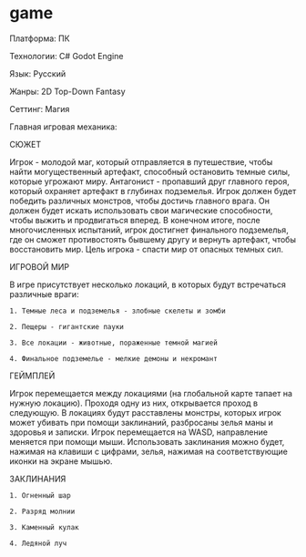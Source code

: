 # game
Платформа: ПК

Технологии: C# Godot Engine

Язык: Русский

Жанры: 2D Top-Down Fantasy

Сеттинг: Магия

Главная игровая механика: 

СЮЖЕТ

Игрок - молодой маг, который отправляется в путешествие, чтобы найти могущественный артефакт, способный остановить темные силы, которые угрожают миру. Антагонист - пропавший друг главного героя, который охраняет артефакт в глубинах подземелья. Игрок должен будет победить различных монстров, чтобы достичь главного врага. Он должен будет искать использовать свои магические способности, чтобы выжить и продвигаться вперед. В конечном итоге, после многочисленных испытаний, игрок достигнет финального подземелья, где он сможет противостоять бывшему другу и вернуть артефакт, чтобы восстановить мир. Цель игрока - спасти мир от опасных темных сил.

ИГРОВОЙ МИР

В игре присутствует несколько локаций, в которых будут встречаться различные враги:

    1. Темные леса и подземелья - злобные скелеты и зомби
    
    2. Пещеры - гигантские пауки
    
    3. Все локации - животные, пораженные темной магией
    
    4. Финальное подземелье - мелкие демоны и некромант


ГЕЙМПЛЕЙ

Игрок перемещается между локациями (на глобальной карте тапает на нужную локацию). Проходя одну из них, открывается проход в следующую. В локациях будут расставлены монстры, которых игрок может убивать при помощи заклинаний, разбросаны зелья маны и здоровья и записки. Игрок перемещается на WASD, направление меняется при помощи мыши. Использовать заклинания можно будет, нажимая на клавиши с цифрами, зелья, нажимая на соответствующие иконки на экране мышью.

ЗАКЛИНАНИЯ

    1. Огненный шар
    
    2. Разряд молнии
    
    3. Каменный кулак
    
    4. Ледяной луч
